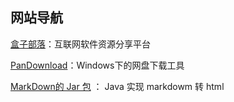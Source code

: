 ## 网站导航
[盒子部落](https://www.hezibuluo.com/)：互联网软件资源分享平台

[PanDownload](http://pandownload.com/)：Windows下的网盘下载工具

[MarkDown的 Jar 包](https://gitee.com/cevin15/MDTool) ： Java 实现 markdowm 转 html



